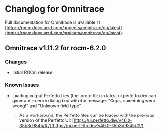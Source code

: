 # Changlog for Omnitrace

Full documentation for Omnitrace is available at
[https://rocm.docs.amd.com/projects/omnitrace/en/latest](https://rocm.docs.amd.com/projects/omnitrace/en/latest).

## Omnitrace v1.11.2 for rocm-6.2.0

### Changes

* Initial ROCm release

### Known Issues

* Loading output Perfetto files (the .proto file) in latest ui.perfetto.dev can
generate an error dialog box with the message:
"Oops, something went wrong!" and "Unknown field type".

  * As a workaround, the Perfetto files can be loaded with the previous version of the Perfetto UI:
    [https://ui.perfetto.dev/v46.0-35b3d9845/#!/](https://ui.perfetto.dev/v46.0-35b3d9845/#!/)
